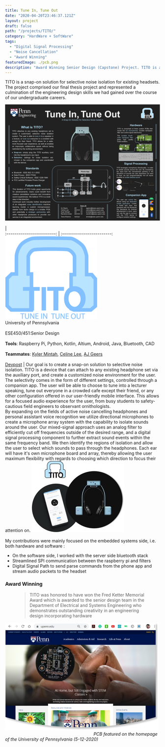 ```yaml
---
title: Tune In, Tune Out
date: "2020-04-20T23:46:37.121Z"
layout: project
draft: false
path: "/projects/TITO/"
category: "HardWare + SoftWare"
tags:
  - "Digital Signal Processing"
  - "Noise Cancellation"
  - "Award Winning"
featuredImage: ./pcb.png
description: "Award Winning Senior Design (Capstone) Project. TITO is a snap-on solution for selective noise isolation for existing headsets. The project comprised our final thesis project and represented a culmination of the engineering design skills we had gained over the course of our undergraduate careers." 
---
```


TITO is a snap-on solution for selective noise isolation for existing headsets. The project comprised our final thesis project and represented a culmination of the engineering design skills we had gained over the course of our undergraduate careers.

![Poster](./poster.png) 
<br>

  |  
:-------------------------:      |       :-------------------------:
![Poster](./logo.png) <br> University of Pennsylvania <br><br> ESE450/451:Senior Design <br><br> **Tools**: Raspberry Pi, Python, Kotlin, Altium, Android, Java, Bluetooth, CAD    <br><br>**Teammates**: [Kyler Mintah](https://www.kylermintah.me), [Celine Lee](https://celine-lee.github.io), [AJ Geers](https://aj-geers.github.io) <br><br>  [Devpost](https://devpost.com/software/tune-in-tune-out) |   Our goal is to create a snap-on solution to selective noise isolation. TITO is a device that can attach to any existing headphone set via the auxiliary port, and create a customized noise environment for the user. The selectivity comes in the form of different settings, controlled through a companion app. The user will be able to choose to tune into a lecturer speaking, tune out everyone in a crowded cafe except their friend, or any other configuration offered in our user-friendly mobile interface. This allows for a focused audio experience for the user, from busy students to safety-cautious field engineers to observant ornithologists. <br> By expanding on the fields of active noise cancelling headphones and personal assistant voice recognition we utilize directional microphones to create a microphone array system with the capability to isolate sounds around the user. Our mixed-signal approach uses an analog filter to efficiently cut off frequencies outside of the desired range, and a digital signal processing component to further extract sound events within the same frequency band. We then identify the regions of isolation and allow the user to select which sounds to pass through the headphones. Each ear will have it's own microphone board and array, thereby allowing the user maximum flexibility with regards to choosing which direction to focus their attention on. ![Promo](./promo.jpg) <br><br> My contributions were mainly focused on the embedded systems side, i.e. both hardware and software : <ul><li>On the software side, I worked with the server side bluetooth stack</li><li>Streamlined SPI communication between the raspberry pi and filters</li><li>Digital Signal Path to send parse commands from the phone app and stream audio packets to the headset</li></ul> <h3>Award Winning</h3> 
<figure>
	<blockquote>
		<p>TITO was honored to have won the Fred Ketter Memorial Award which is awarded to the senior design team in the Department of Electrical and Systems Engineering who demonstrates outstanding creativity in an engineering design incorporating hardware</p>
	</blockquote>
</figure>

![Promo](./website.png)
&emsp;&emsp;&emsp;&emsp;&emsp;&emsp;&emsp;&emsp;&emsp;&emsp;&emsp;&emsp;&emsp;&emsp;&emsp;&emsp; &emsp;&emsp;&emsp;&emsp;
<i>PCB featured on the homepage of the University of Pennsylvania (5-12-2020)</i>






